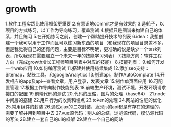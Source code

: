 # growth
1.软件工程实践比使用框架更重要
2.有意识地commit才是有效果的
3.造轮子，以项目的方式练习，以工作为导向练习，覆盖测试
4.根据只是图谱来构建自己的体系，并且练习
5.在开始练习之前，创建一个帮助提升技术的列表
6.idea：我想创建一个我可以用于工作而且可以练习新东西的项目（和我现在的项目目录差不多，但是我觉得自己的还有问题，主要是目标不明确，更准确的说是缺少一个task列表，所以我现在需要建立一个未来一年的技能学习列表）
7.技能方向：软件工程方向（完成growth增长工程师项目列表中对应的技能）
8.技能列表：
9.如何开发一个web应用
10.如何编写测试
11.搭建并使用持续集成
12.添加seo支持：Sitemap，站长工具，和googleAnalytics
13.创建api，制作AutoComplate
14.开发相应的app及api--查看文章，用户登录，发表文章
15.制作单页面应用
16.可配置管理
17.根据工作导向制作技能列表
18.前端生产环境，测试环境，开发环境请求接口的配置
19.前端代码的测试
20.代码的压缩，图片的处理（base64）
21.node中间层的搭建
22.用户行为的收集和埋点
23.token的处理
24.网站的性能的优化
25.常用组件的封装
26.通过ajax的二次封装，发现js的api都是有存在的道理的，需要了解并用到项目中去
27.vue源代码：别人的总结，浏览源代码，模仿源代码的写法
28.建立一套自己的ui的框架
29.建立一个自己的网站